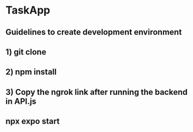 # TaskApp

## Guidelines to create development environment 

## 1) git clone

## 2) npm install

## 3) Copy the ngrok link after running the backend in API.js

## npx expo start
